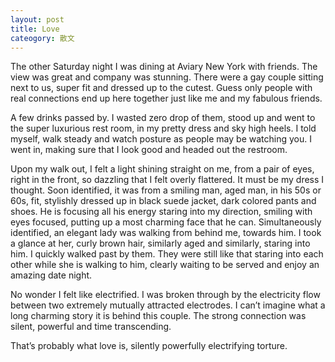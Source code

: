 ```yaml
---
layout: post
title: Love
cateogory: 散文
---
```


The other Saturday night I was dining at Aviary New York with friends. The view was great and company was stunning. There were a gay couple sitting next to us, super fit and dressed up to the cutest. Guess only people with real connections end up here together just like me and my fabulous friends.

A few drinks passed by. I wasted zero drop of them, stood up and went to the super luxurious rest room, in my pretty dress and sky high heels. I told myself, walk steady and watch posture as people may be watching you. I went in, making sure that I look good and headed out the restroom.

Upon my walk out, I felt a light shining straight on me, from a pair of eyes, right in the front, so dazzling that I felt overly flattered. It must be my dress I thought. Soon identified, it was from a smiling man, aged man, in his 50s or 60s, fit, stylishly dressed up in black suede jacket, dark colored pants and shoes. He is focusing all his energy staring into my direction, smiling with eyes focused, putting up a most charming face that he can. Simultaneously identified, an elegant lady was walking from behind me, towards him. I took a glance at her, curly brown hair, similarly aged and similarly, staring into him. I quickly walked past by them. They were still like that staring into each other while she is walking to him, clearly waiting to be served and enjoy an amazing date night.

No wonder I felt like electrified. I was broken through by the electricity flow between two extremely mutually attracted electrodes. I can’t imagine what a long charming story it is behind this couple. The strong connection was silent, powerful and time transcending.

That’s probably what love is, silently powerfully electrifying torture.
